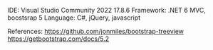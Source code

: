 IDE: Visual Studio Community 2022 17.8.6
Framework: .NET 6 MVC, boostsrap 5
Language: C#, jQuery, javascript

References:
https://github.com/jonmiles/bootstrap-treeview
https://getbootstrap.com/docs/5.2
